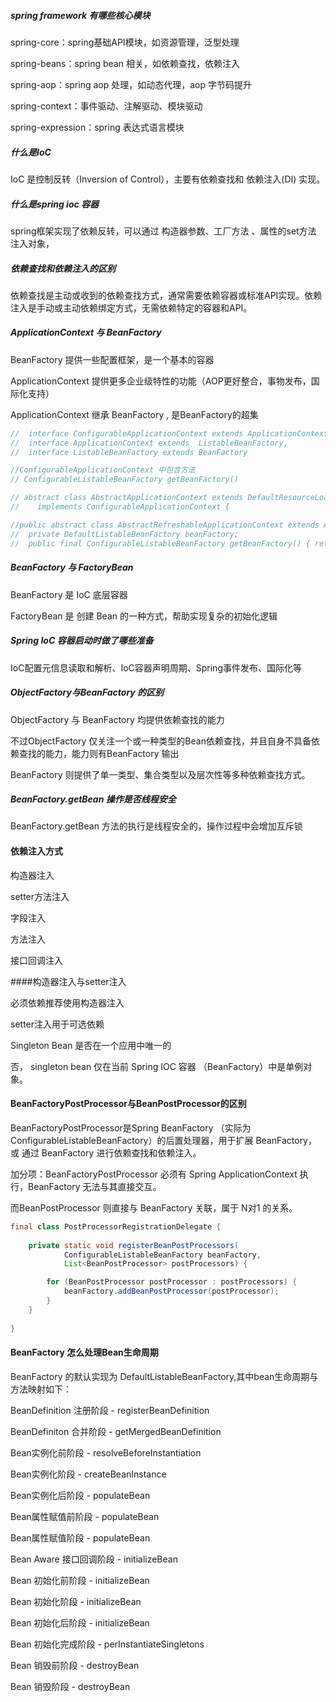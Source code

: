 

#####  spring framework 有哪些核心模块

spring-core：spring基础API模块，如资源管理，泛型处理

spring-beans：spring bean 相关，如依赖查找，依赖注入

spring-aop：spring aop 处理，如动态代理，aop 字节码提升

spring-context：事件驱动、注解驱动、模块驱动

spring-expression：spring 表达式语言模块



##### 什么是IoC

IoC 是控制反转（Inversion of Control），主要有依赖查找和 依赖注入(DI) 实现。

##### 什么是spring ioc 容器

spring框架实现了依赖反转，可以通过 构造器参数、工厂方法 、属性的set方法 注入对象，



##### 依赖查找和依赖注入的区别

依赖查找是主动或收到的依赖查找方式，通常需要依赖容器或标准API实现。依赖注入是手动或主动依赖绑定方式，无需依赖特定的容器和API。



##### ApplicationContext 与 BeanFactory

BeanFactory  提供一些配置框架，是一个基本的容器

ApplicationContext 提供更多企业级特性的功能（AOP更好整合，事物发布，国际化支持）

ApplicationContext 继承 BeanFactory , 是BeanFactory的超集

```java
//  interface ConfigurableApplicationContext extends ApplicationContext
//  interface ApplicationContext extends  ListableBeanFactory,
//  interface ListableBeanFactory extends BeanFactory

//ConfigurableApplicationContext 中包含方法
// ConfigurableListableBeanFactory getBeanFactory()

// abstract class AbstractApplicationContext extends DefaultResourceLoader
//    implements ConfigurableApplicationContext {

//public abstract class AbstractRefreshableApplicationContext extends AbstractApplicationContext
//  private DefaultListableBeanFactory beanFactory;
//  public final ConfigurableListableBeanFactory getBeanFactory() { return this.beanFactory;}
```

##### BeanFactory 与 FactoryBean

BeanFactory 是 IoC 底层容器

FactoryBean 是 创建 Bean 的一种方式，帮助实现复杂的初始化逻辑





#####  Spring IoC 容器启动时做了哪些准备

IoC配置元信息读取和解析、IoC容器声明周期、Spring事件发布、国际化等

#####  ObjectFactory与BeanFactory 的区别

ObjectFactory 与 BeanFactory 均提供依赖查找的能力

不过ObjectFactory 仅关注一个或一种类型的Bean依赖查找，并且自身不具备依赖查找的能力，能力则有BeanFactory 输出

BeanFactory 则提供了单一类型、集合类型以及层次性等多种依赖查找方式。



#####  BeanFactory.getBean 操作是否线程安全

BeanFactory.getBean 方法的执行是线程安全的，操作过程中会增加互斥锁



#### 依赖注入方式

构造器注入

setter方法注入

字段注入

方法注入

接口回调注入



####构造器注入与setter注入

必须依赖推荐使用构造器注入

setter注入用于可选依赖



Singleton Bean 是否在一个应用中唯一的

否， singleton bean 仅在当前 Spring IOC 容器 （BeanFactory）中是单例对象。



####  BeanFactoryPostProcessor与BeanPostProcessor的区别

BeanFactoryPostProcessor是Spring BeanFactory （实际为ConfigurableListableBeanFactory）的后置处理器，用于扩展 BeanFactory， 或 通过 BeanFactory 进行依赖查找和依赖注入。

加分项：BeanFactoryPostProcessor 必须有 Spring ApplicationContext 执行，BeanFactory 无法与其直接交互。

而BeanPostProcessor 则直接与 BeanFactory 关联，属于 N对1 的关系。

```java
final class PostProcessorRegistrationDelegate {
    
    private static void registerBeanPostProcessors(
			ConfigurableListableBeanFactory beanFactory, 
        	List<BeanPostProcessor> postProcessors) {

		for (BeanPostProcessor postProcessor : postProcessors) {
			beanFactory.addBeanPostProcessor(postProcessor);
		}
	}
    
}
```



####  BeanFactory 怎么处理Bean生命周期

BeanFactory 的默认实现为 DefaultListableBeanFactory,其中bean生命周期与方法映射如下：

BeanDefinition 注册阶段 - registerBeanDefinition

BeanDefiniton 合并阶段 - getMergedBeanDefinition

Bean实例化前阶段 - resolveBeforeInstantiation

Bean实例化阶段 - createBeanInstance

Bean实例化后阶段 - populateBean

Bean属性赋值前阶段 - populateBean

Bean属性赋值阶段 - populateBean

Bean Aware 接口回调阶段 - initializeBean

Bean 初始化前阶段 - initializeBean

Bean 初始化阶段 - initializeBean

Bean 初始化后阶段 - initializeBean

Bean 初始化完成阶段 - perInstantiateSingletons

Bean 销毁前阶段 - destroyBean

Bean 销毁阶段 - destroyBean



